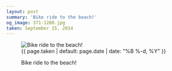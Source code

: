 ```yaml
---
layout: post
summary: 'Bike ride to the beach!'
og_image: 371-1280.jpg
taken: September 15, 2014
---
```


<figure class="post" data-src="{{ site.assets_url }}/{{ page.og_image }}">
<img alt="Bike ride to the beach!" sizes="(min-width: 700px) 50vw, calc(100vw - 2rem)" src="{{ site.assets_url }}/371-640.jpg" srcset="{{ site.assets_url }}/371-1280.jpg 1280w, {{ site.assets_url }}/371-960.jpg 960w, {{ site.assets_url }}/371-640.jpg 640w, {{ site.assets_url }}/371-320.jpg 320w"/>
<figcaption>
<time>{{ page.taken | default: page.date | date: "%B %-d, %Y" }}</time>
<p>Bike ride to the beach!</p>
</figcaption>
</figure>
